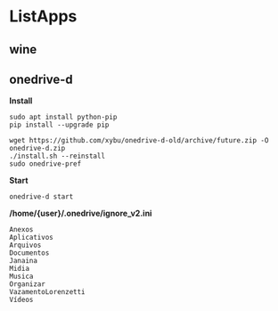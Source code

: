 # ListApps
## wine
## onedrive-d
**Install**
```
sudo apt install python-pip
pip install --upgrade pip

wget https://github.com/xybu/onedrive-d-old/archive/future.zip -O onedrive-d.zip
./install.sh --reinstall
sudo onedrive-pref
```
**Start**
```
onedrive-d start
```
**/home/{user}/.onedrive/ignore_v2.ini**
```
Anexos
Aplicativos
Arquivos
Documentos
Janaina
Midia
Musica
Organizar
VazamentoLorenzetti
Vídeos
```
